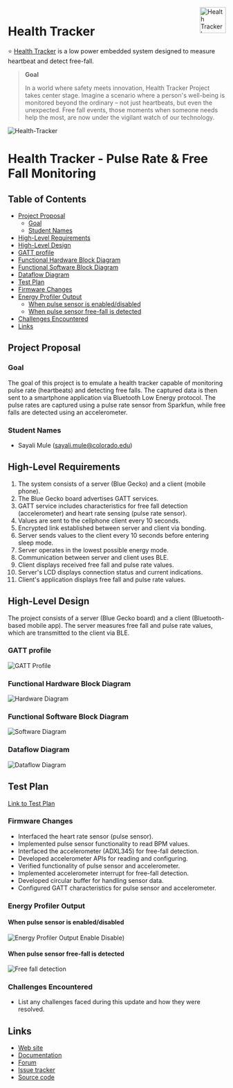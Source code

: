 <a href="https://healthtracker.org/">
    <img src="https://github.com/samu7988/Health_tracker/blob/main/Pictures/logo.jpeg" alt="Health Tracker logo" title="Health Tracker" align="right" height="60" />
</a>

# Health Tracker


:star: [Health Tracker](https://github.com/samu7988/Health_tracker/tree/main/Health_tracker) is a low power embedded system designed to measure heartbeat and detect free-fall.

> **Goal**
> 
> In a world where safety meets innovation,  Health Tracker Project takes center stage. Imagine a scenario where a person's well-being is monitored beyond the ordinary – not just heartbeats, but even the unexpected. Free fall events, those moments when someone needs help the most, are now under the vigilant watch of our technology.


![Health-Tracker](https://github.com/samu7988/Health_tracker/blob/main/Pictures/main.png)

# Health Tracker - Pulse Rate & Free Fall Monitoring

## Table of Contents

- [Project Proposal](#project-proposal)
  - [Goal](#goal)
  - [Student Names](#student-names)
- [High-Level Requirements](#high-level-requirements)
- [High-Level Design](#high-level-design)
- [GATT profile](#gatt-profile)
- [Functional Hardware Block Diagram](#functional-hardware-block-diagram)
- [Functional Software Block Diagram](#functional-software-block-diagram)
- [Dataflow Diagram](#dataflow-diagram)
- [Test Plan](#test-plan)
- [Firmware Changes](#firmware-changes)
- [Energy Profiler Output](#energy-profiler-output)
  - [When pulse sensor is enabled/disabled](#pulse-sensor-enable-disable)
  - [When pulse sensor free-fall is detected](#free-fall-detection)
- [Challenges Encountered](#challenges-encountered)
- [Links](#links)

## Project Proposal

### Goal

The goal of this project is to emulate a health tracker capable of monitoring pulse rate (heartbeats) and detecting free falls. The captured data is then sent to a smartphone application via Bluetooth Low Energy protocol. The pulse rates are captured using a pulse rate sensor from Sparkfun, while free falls are detected using an accelerometer.

### Student Names

- Sayali Mule (sayali.mule@colorado.edu)

## High-Level Requirements

1. The system consists of a server (Blue Gecko) and a client (mobile phone).
2. The Blue Gecko board advertises GATT services.
3. GATT service includes characteristics for free fall detection (accelerometer) and heart rate sensing (pulse rate sensor).
4. Values are sent to the cellphone client every 10 seconds.
5. Encrypted link established between server and client via bonding.
6. Server sends values to the client every 10 seconds before entering sleep mode.
7. Server operates in the lowest possible energy mode.
8. Communication between server and client uses BLE.
9. Client displays received free fall and pulse rate values.
10. Server's LCD displays connection status and current indications.
11. Client's application displays free fall and pulse rate values.

## High-Level Design

The project consists of a server (Blue Gecko board) and a client (Bluetooth-based mobile app). The server measures free fall and pulse rate values, which are transmitted to the client via BLE.

### GATT profile

![GATT Profile](https://github.com/samu7988/Health_tracker/blob/main/Pictures/gatt.png)

### Functional Hardware Block Diagram

![Hardware Diagram](https://github.com/samu7988/Health_tracker/blob/main/Pictures/HW.png)

### Functional Software Block Diagram

![Software Diagram](https://github.com/samu7988/Health_tracker/blob/main/Pictures/software.png)

### Dataflow Diagram

![Dataflow Diagram](https://github.com/samu7988/Health_tracker/blob/main/Pictures/dataflow.png)

## Test Plan

[Link to Test Plan](https://link-to-test-plan-document.com)


### Firmware Changes

- Interfaced the heart rate sensor (pulse sensor).
- Implemented pulse sensor functionality to read BPM values.
- Interfaced the accelerometer (ADXL345) for free-fall detection.
- Developed accelerometer APIs for reading and configuring.
- Verified functionality of pulse sensor and accelerometer.
- Implemented accelerometer interrupt for free-fall detection.
- Developed circular buffer for handling sensor data.
- Configured GATT characteristics for pulse sensor and accelerometer.

### Energy Profiler Output
#### When pulse sensor is enabled/disabled
![Energy Profiler Output Enable Disable](https://github.com/samu7988/Health_tracker/blob/main/Pictures/enabledisable.png))

#### When pulse sensor free-fall is detected
![Free fall detection](https://github.com/samu7988/Health_tracker/blob/main/Pictures/pulse.png)

### Challenges Encountered

- List any challenges faced during this update and how they were resolved.

## Links

* [Web site](https://aimeos.org/integrations/typo3-shop-extension/)
* [Documentation](https://aimeos.org/docs/TYPO3)
* [Forum](https://aimeos.org/help/typo3-extension-f16/)
* [Issue tracker](https://github.com/aimeos/aimeos-typo3/issues)
* [Source code](https://github.com/aimeos/aimeos-typo3)

